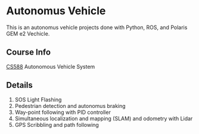 # Autonomus Vehicle
This is an autonomus vehicle projects done with Python, ROS, and Polaris GEM e2 Vechicle.

## Course Info
[CS588](http://luthuli.cs.uiuc.edu/~daf/courses/MAAV-22/588-2022-home.html) Autonomous Vehicle System

## Details
1. SOS Light Flashing
2. Pedestrian detection and autonomus braking
3. Way-point following with PID controller
4. Simultaneous localization and mapping (SLAM) and odometry with Lidar
5. GPS Scribbling and path following
